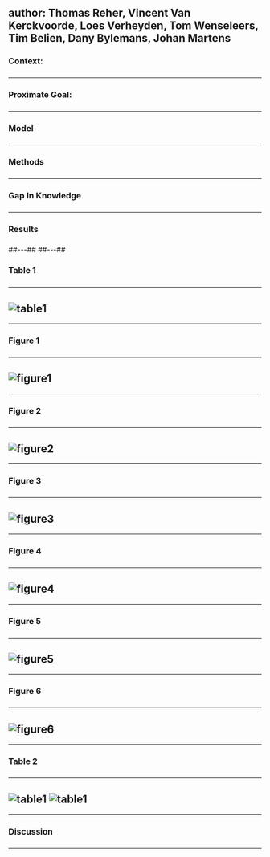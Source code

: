 author: Thomas Reher, Vincent Van Kerckvoorde, Loes Verheyden, Tom Wenseleers, Tim Belien, Dany Bylemans, Johan Martens
---


### **Context:** 
### 
---


### **Proximate Goal:** 
### 
---


### **Model** 
###
---


### **Methods**
### 
---


### **Gap In Knowledge** 
### 
---


### **Results**
### 


##---##
##---##
### **Table 1**
### 

---
![table1](/_post/images/2019Olazcuaga_t1.PNG)
---


---
### **Figure 1**
### 

---
![figure1](/_post/images/2019Olazcuaga_f1.PNG)
---

---
### **Figure 2**
### 

---
![figure2](/_post/images/2019Olazcuaga_f2.PNG)
---

---
### **Figure 3**
### 

---
![figure3](/_post/images/2019Olazcuaga_f3.PNG)
---

---
### **Figure 4**
### 

---
![figure4](/_post/images/2019Olazcuaga_f4.PNG)
---

---
### **Figure 5**
### 

---
![figure5](/_post/images/2019Olazcuaga_f5.PNG)
---

---
### **Figure 6**
### 

---
![figure6](/_post/images/2019Olazcuaga_f6.PNG)
---

---
### **Table 2**
### 

---
![table1](/_post/images/2019Olazcuaga_t2.PNG)
![table1](/_post/images/2019Olazcuaga_t2a.PNG)
---

---
### **Discussion**
### 
---
